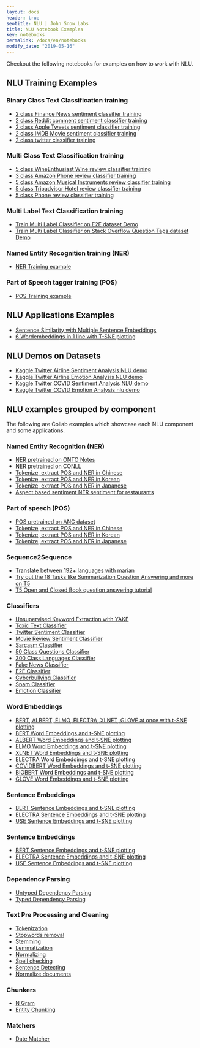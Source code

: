 ```yaml
---
layout: docs
header: true
seotitle: NLU | John Snow Labs
title: NLU Notebook Examples
key: notebooks
permalink: /docs/en/notebooks
modify_date: "2019-05-16"
---
```


<div class="main-docs" markdown="1">

<div class="h3-box" markdown="1">

Checkout the following notebooks for examples on how to work with NLU.


## NLU Training Examples
### Binary Class Text Classification training
- [2 class Finance News sentiment classifier training](https://github.com/JohnSnowLabs/nlu/blob/master/examples/colab/Training/binary_text_classification/NLU_training_sentiment_classifier_demo_apple_twitter.ipynb)
- [2 class Reddit comment sentiment classifier training](https://github.com/JohnSnowLabs/nlu/blob/master/examples/colab/Training/binary_text_classification/NLU_training_sentiment_classifier_demo_reddit.ipynb)
- [2 class Apple Tweets sentiment classifier training](https://github.com/JohnSnowLabs/nlu/blob/master/examples/colab/Training/binary_text_classification/NLU_training_sentiment_classifier_demo_IMDB.ipynb)
- [2 class IMDB Movie sentiment classifier training](https://github.com/JohnSnowLabs/nlu/blob/master/examples/colab/Training/binary_text_classification/NLU_training_sentiment_classifier_demo_IMDB.ipynb)
- [2 class twitter classifier training](https://github.com/JohnSnowLabs/nlu/blob/master/examples/colab/Training/binary_text_classification/NLU_training_sentiment_classifier_demo_twitter.ipynb)

### Multi Class Text Classification training 
- [5 class WineEnthusiast Wine review classifier training](https://github.com/JohnSnowLabs/nlu/blob/master/examples/colab/Training/multi_class_text_classification/NLU_training_multi_class_text_classifier_demo_wine.ipynb)
- [3 class Amazon Phone review classifier training](https://github.com/JohnSnowLabs/nlu/blob/master/examples/colab/Training/multi_class_text_classification/NLU_training_multi_class_text_classifier_demo_amazon.ipynb)
- [5 class Amazon Musical Instruments review classifier training](https://github.com/JohnSnowLabs/nlu/blob/master/examples/colab/Training/multi_class_text_classification/NLU_training_multi_class_text_classifier_demo_musical_instruments.ipynb)
- [5 class Tripadvisor Hotel review classifier training](https://github.com/JohnSnowLabs/nlu/blob/master/examples/colab/Training/multi_class_text_classification/NLU_training_multi_class_text_classifier_demo_hotel_reviews.ipynb)
- [5 class Phone review classifier training](https://github.com/JohnSnowLabs/nlu/blob/master/examples/colab/Training/multi_class_text_classification/NLU_training_multi_class_text_classifier_demo_hotel_reviews.ipynb)

### Multi Label Text  Classification training
- [ Train Multi Label Classifier on E2E dataset Demo](https://github.com/JohnSnowLabs/nlu/blob/master/examples/colab/Training/multi_label_text_classification/NLU_traing_multi_label_classifier_E2e.ipynb)
- [Train Multi Label  Classifier on Stack Overflow Question Tags dataset Demo](https://github.com/JohnSnowLabs/nlu/blob/master/examples/colab/Training/multi_label_text_classification/NLU_training_multi_token_label_text_classifier_stackoverflow_tags.ipynb)

### Named Entity Recognition training (NER)
- [NER Training example](https://github.com/JohnSnowLabs/nlu/blob/master/examples/colab/Training/named_entity_recognition/NLU_training_NER_demo.ipynb)

### Part of Speech tagger training (POS)
- [POS Training example](https://github.com/JohnSnowLabs/nlu/blob/master/examples/colab/Training/part_of_speech/NLU_training_POS_demo.ipynb)

## NLU Applications Examples
- [Sentence Similarity with Multiple Sentence Embeddings](https://github.com/JohnSnowLabs/nlu/blob/master/examples/colab/component_examples/sentence_embeddings/sentence_similarirty_stack_overflow_questions.ipynb)
- [6 Wordembeddings in 1 line with T-SNE plotting](https://github.com/JohnSnowLabs/nlu/blob/master/examples/colab/component_examples/word_embeddings/NLU_multiple_word_embeddings_and_t-SNE_visualization_example.ipynb)
</div><div class="h3-box" markdown="1">

## NLU Demos on Datasets

- [Kaggle Twitter Airline Sentiment Analysis NLU demo](https://www.kaggle.com/kasimchristianloan/nlu-sentiment-airline-demo)
- [Kaggle Twitter Airline Emotion Analysis NLU demo](https://www.kaggle.com/kasimchristianloan/nlu-emotion-airline-demo)
- [Kaggle Twitter COVID Sentiment Analysis NLU demo](https://www.kaggle.com/kasimchristianloan/nlu-covid-sentiment-showcase)
- [Kaggle Twitter COVID Emotion Analysis nlu demo](https://www.kaggle.com/kasimchristianloan/nlu-covid-emotion-showcase)

</div><div class="h3-box" markdown="1">



## NLU examples grouped by component

The following are Collab examples which showcase each NLU component and some applications.

### Named Entity Recognition (NER)

  - [NER pretrained on ONTO Notes](https://github.com/JohnSnowLabs/nlu/blob/master/examples/colab/component_examples/named_entity_recognition_(NER)/NLU_ner_ONTO_18class_example.ipynb)
  - [NER pretrained on CONLL](https://github.com/JohnSnowLabs/nlu/blob/master/examples/colab/component_examples/named_entity_recognition_(NER)/NLU_ner_CONLL_2003_5class_example.ipynb)
  - [Tokenize, extract POS and NER in Chinese](https://github.com/JohnSnowLabs/nlu/blob/master/examples/colab/component_examples/multilingual/chinese_ner_pos_and_tokenization.ipynb)
  - [Tokenize, extract POS and NER in Korean](https://github.com/JohnSnowLabs/nlu/blob/master/examples/colab/component_examples/multilingual/korean_ner_pos_and_tokenization.ipynb)
  - [Tokenize, extract POS and NER in Japanese](https://github.com/JohnSnowLabs/nlu/blob/master/examples/colab/component_examples/multilingual/japanese_ner_pos_and_tokenization.ipynb)
  - [Aspect based sentiment NER sentiment for restaurants](https://github.com/JohnSnowLabs/nlu/blob/master/examples/colab/component_examples/named_entity_recognition_(NER)/aspect_based_ner_sentiment_restaurants.ipynb)


### Part of speech (POS)

  - [POS pretrained on ANC dataset](https://github.com/JohnSnowLabs/nlu/blob/master/examples/colab/component_examples/part_of_speech(POS)/NLU_part_of_speech_ANC_example.ipynb)
  - [Tokenize, extract POS and NER in Chinese](https://github.com/JohnSnowLabs/nlu/blob/master/examples/colab/component_examples/multilingual/chinese_ner_pos_and_tokenization.ipynb)
  - [Tokenize, extract POS and NER in Korean](https://github.com/JohnSnowLabs/nlu/blob/master/examples/colab/component_examples/multilingual/korean_ner_pos_and_tokenization.ipynb)
  - [Tokenize, extract POS and NER in Japanese](https://github.com/JohnSnowLabs/nlu/blob/master/examples/colab/component_examples/multilingual/japanese_ner_pos_and_tokenization.ipynb)

### Sequence2Sequence
  - [Translate between 192+ languages with marian](https://github.com/JohnSnowLabs/nlu/blob/master/examples/colab/component_examples/sequence2sequence/translation_demo.ipynb)
  - [Try out the 18 Tasks like Summarization Question Answering and more on T5](https://github.com/JohnSnowLabs/nlu/blob/master/examples/colab/component_examples/sequence2sequence/T5_tasks_summarize_question_answering_and_more)
  - [T5 Open and Closed Book question answering tutorial](https://github.com/JohnSnowLabs/nlu/blob/master/examples/colab/component_examples/sequence2sequence/T5_question_answering.ipynb)


###  Classifiers
  - [Unsupervised Keyword Extraction with YAKE](https://github.com/JohnSnowLabs/nlu/blob/master/examples/colab/component_examples/classifiers/unsupervised_keyword_extraction_with_YAKE.ipynb)
  - [Toxic Text Classifier](https://github.com/JohnSnowLabs/nlu/blob/master/examples/colab/component_examples/classifiers/toxic_classification.ipynb)
  - [Twitter Sentiment Classifier](https://github.com/JohnSnowLabs/nlu/blob/master/examples/colab/component_examples/classifiers/sentiment_classification.ipynb)
  - [Movie Review Sentiment Classifier](https://github.com/JohnSnowLabs/nlu/blob/master/examples/colab/component_examples/classifiers/sentiment_classification_movies.ipynb)
  - [Sarcasm Classifier](https://github.com/JohnSnowLabs/nlu/blob/master/examples/colab/component_examples/classifiers/sarcasm_classification.ipynb)
  - [50 Class Questions Classifier](https://github.com/JohnSnowLabs/nlu/blob/master/examples/colab/component_examples/classifiers/question_classification.ipynb)
  - [300 Class Languages Classifier](https://github.com/JohnSnowLabs/nlu/blob/master/examples/colab/component_examples/classifiers/NLU_language_classification.ipynb)
  - [Fake News Classifier](https://github.com/JohnSnowLabs/nlu/blob/master/examples/colab/component_examples/classifiers/fake_news_classification.ipynb)
  - [E2E Classifier](https://github.com/JohnSnowLabs/nlu/blob/master/examples/colab/component_examples/classifiers/E2E_classification.ipynb)
  - [Cyberbullying Classifier](https://github.com/JohnSnowLabs/nlu/blob/master/examples/colab/component_examples/classifiers/cyberbullying_cassification_for_racism_and_sexism.ipynb)
  - [Spam Classifier](https://github.com/JohnSnowLabs/nlu/blob/master/examples/colab/component_examples/classifiers/spam_classification.ipynb)
  - [Emotion Classifier](https://github.com/JohnSnowLabs/nlu/blob/master/examples/colab/component_examples/classifiers/emotion_classification.ipynb)

### Word Embeddings 
  - [BERT, ALBERT, ELMO, ELECTRA, XLNET, GLOVE at once with t-SNE plotting](https://github.com/JohnSnowLabs/nlu/blob/master/examples/colab/component_examples/word_embeddings/NLU_multiple_word_embeddings_and_t-SNE_visualization_example.ipynb)
  - [BERT Word Embeddings and t-SNE plotting](https://github.com/JohnSnowLabs/nlu/blob/master/examples/colab/component_examples/word_embeddings/NLU_BERT_word_embeddings_and_t-SNE_visualization_example.ipynb)
  - [ALBERT Word Embeddings and t-SNE plotting](https://github.com/JohnSnowLabs/nlu/blob/master/examples/colab/component_examples/word_embeddings/NLU_ALBERT_word_embeddings_and_t-SNE_visualization_example.ipynb)
  - [ELMO Word Embeddings and t-SNE plotting](https://github.com/JohnSnowLabs/nlu/blob/master/examples/colab/component_examples/word_embeddings/NLU_ELMo_word_embeddings_and_t-SNE_visualization_example.ipynb)
  - [XLNET Word Embeddings and t-SNE plotting](https://github.com/JohnSnowLabs/nlu/blob/master/examples/colab/component_examples/word_embeddings/NLU_XLNET_word_embeddings_and_t-SNE_visualization_example.ipynb)
  - [ELECTRA Word Embeddings and t-SNE plotting](https://github.com/JohnSnowLabs/nlu/blob/master/examples/colab/component_examples/word_embeddings/NLU_ELECTRA_word_embeddings_and_t-SNE_visualization_example.ipynb)
  - [COVIDBERT Word Embeddings and t-SNE plotting](https://github.com/JohnSnowLabs/nlu/blob/master/examples/colab/component_examples/word_embeddings/NLU_COVIDBERT_word_embeddings_and_t-SNE_visualization_example.ipynb)
  - [BIOBERT Word Embeddings and t-SNE plotting](https://github.com/JohnSnowLabs/nlu/blob/master/examples/colab/component_examples/word_embeddings/NLU_BIOBERT_word_embeddings_and_t-SNE_visualization_example.ipynb)
  - [GLOVE Word Embeddings and t-SNE plotting](https://github.com/JohnSnowLabs/nlu/blob/master/examples/colab/component_examples/word_embeddings/NLU_GLOVE_word_embeddings_and_t-SNE_visualization_example.ipynb)

### Sentence Embeddings
  - [BERT Sentence Embeddings and t-SNE plotting](https://github.com/JohnSnowLabs/nlu/blob/master/examples/colab/component_examples/sentence_embeddings/NLU_BERT_sentence_embeddings_and_t-SNE_visualization_Example.ipynb)
  - [ELECTRA Sentence Embeddings and t-SNE plotting](https://github.com/JohnSnowLabs/nlu/blob/master/examples/colab/component_examples/sentence_embeddings/NLU_ELECTRA_sentence_embeddings_and_t-SNE_visualization_example.ipynb)
  - [USE Sentence Embeddings and t-SNE plotting](https://github.com/JohnSnowLabs/nlu/blob/master/examples/colab/component_examples/sentence_embeddings/NLU_USE_sentence_embeddings_and_t-SNE_visualization_example.ipynb)

### Sentence Embeddings
  - [BERT Sentence Embeddings and t-SNE plotting](https://github.com/JohnSnowLabs/nlu/blob/master/examples/colab/component_examples/sentence_embeddings/NLU_BERT_sentence_embeddings_and_t-SNE_visualization_Example.ipynb)
  - [ELECTRA Sentence Embeddings and t-SNE plotting](https://github.com/JohnSnowLabs/nlu/blob/master/examples/colab/component_examples/sentence_embeddings/NLU_ELECTRA_sentence_embeddings_and_t-SNE_visualization_example.ipynb)
  - [USE Sentence Embeddings and t-SNE plotting](https://github.com/JohnSnowLabs/nlu/blob/master/examples/colab/component_examples/sentence_embeddings/NLU_USE_sentence_embeddings_and_t-SNE_visualization_example.ipynb)

</div><div class="h3-box" markdown="1">

### Dependency Parsing
  - [Untyped Dependency Parsing](https://github.com/JohnSnowLabs/nlu/blob/master/examples/colab/component_examples/dependency_parsing/NLU_untyped_dependency_parsing_example.ipynb)
  - [Typed Dependency Parsing](https://github.com/JohnSnowLabs/nlu/blob/master/examples/colab/component_examples/dependency_parsing/NLU_typed_dependency_parsing_example.ipynb)

</div><div class="h3-box" markdown="1">

### Text Pre Processing and Cleaning
  - [Tokenization](https://github.com/JohnSnowLabs/nlu/blob/master/examples/colab/component_examples/text_pre_processing_and_cleaning/NLU_tokenization_example.ipynb)
  - [Stopwords removal](https://github.com/JohnSnowLabs/nlu/blob/master/examples/colab/component_examples/text_pre_processing_and_cleaning/NLU_stopwords_removal_example.ipynb)
  - [Stemming](https://github.com/JohnSnowLabs/nlu/blob/master/examples/colab/component_examples/text_pre_processing_and_cleaning/NLU_stemmer_example.ipynb)
  - [Lemmatization](https://github.com/JohnSnowLabs/nlu/blob/master/examples/colab/component_examples/text_pre_processing_and_cleaning/NLU_lemmatization.ipynb)
  - [Normalizing](https://github.com/JohnSnowLabs/nlu/blob/master/examples/colab/component_examples/text_pre_processing_and_cleaning/NLU_normalizer_example.ipynb)
  - [Spell checking](https://github.com/JohnSnowLabs/nlu/blob/master/examples/colab/component_examples/text_pre_processing_and_cleaning/NLU_spellchecking_example.ipynb)
  - [Sentence Detecting](https://github.com/JohnSnowLabs/nlu/blob/master/examples/colab/component_examples/text_pre_processing_and_cleaning/NLU_sentence_detection_example.ipynb)
  - [Normalize documents](https://github.com/JohnSnowLabs/nlu/blob/master/examples/colab/component_examples/text_pre_processing_and_cleaning/document_normalizer_demo.ipynb)

</div><div class="h3-box" markdown="1">

### Chunkers
  - [N Gram](https://github.com/JohnSnowLabs/nlu/blob/master/examples/colab/component_examples/chunkers/NLU_n-gram.ipynb)
  - [Entity Chunking](https://github.com/JohnSnowLabs/nlu/blob/master/examples/colab/component_examples/chunkers/NLU_chunking_example.ipynb)

</div><div class="h3-box" markdown="1">

### Matchers

  - [Date Matcher](https://github.com/JohnSnowLabs/nlu/blob/master/examples/colab/component_examples/matchers/NLU_date_matching.ipynb)
    
</div><div class="h3-box" markdown="1">



</div></div>